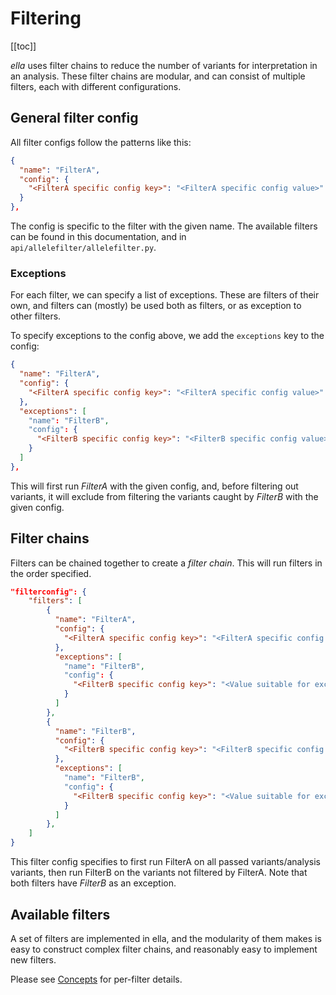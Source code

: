 # Filtering

[[toc]]



*ella* uses filter chains to reduce the number of variants for interpretation in an analysis. These filter chains are modular, and can consist of multiple filters, each with different configurations.



## General filter config

All filter configs follow the patterns like this:

```json
{
  "name": "FilterA",
  "config": {
    "<FilterA specific config key>": "<FilterA specific config value>"
  }
},
```

The config is specific to the filter with the given name. The available filters can be found in this documentation, and in `api/allelefilter/allelefilter.py`.


### Exceptions

For each filter, we can specify a list of exceptions. These are filters of their own, and filters can (mostly) be used both as filters, or as exception to other filters.

To specify exceptions to the config above, we add the `exceptions` key to the config:

```json
{
  "name": "FilterA",
  "config": {
    "<FilterA specific config key>": "<FilterA specific config value>"
  },
  "exceptions": [
    "name": "FilterB",
    "config": {
      "<FilterB specific config key>": "<FilterB specific config value>"
    }
  ]
},
```

This will first run *FilterA* with the given config, and, before filtering out variants, it will exclude from filtering the variants caught by *FilterB* with the given config.


## Filter chains

Filters can be chained together to create a *filter chain*. This will run filters in the order specified.


```json
"filterconfig": {
    "filters": [
        {
          "name": "FilterA",
          "config": {
            "<FilterA specific config key>": "<FilterA specific config value>"
          },
          "exceptions": [
            "name": "FilterB",
            "config": {
              "<FilterB specific config key>": "<Value suitable for exception>"
            }
          ]
        },
        {
          "name": "FilterB",
          "config": {
            "<FilterB specific config key>": "<FilterB specific config value>"
          },
          "exceptions": [
            "name": "FilterB",
            "config": {
              "<FilterB specific config key>": "<Value suitable for exception>"
            }
          ]
        },
    ]
}
```

This filter config specifies to first run FilterA on all passed variants/analysis variants, then run FilterB on the variants not filtered by FilterA. Note that both filters have *FilterB* as an exception.



## Available filters

A set of filters are implemented in ella, and the modularity of them makes is easy to construct complex filter chains, and reasonably easy to implement new filters.

Please see [Concepts](/concepts/filtering.md) for per-filter details.
